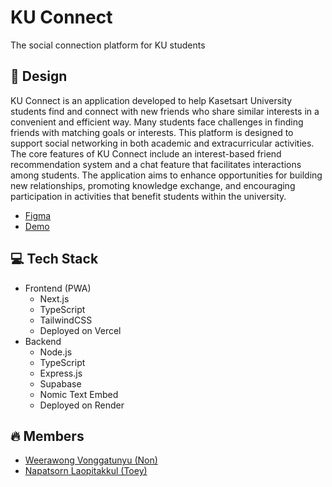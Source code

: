 # KU Connect

The social connection platform for KU students

## 💚 Design

KU Connect is an application developed to help Kasetsart University students find and connect with new friends who share similar interests in a convenient and efficient way. Many students face challenges in finding friends with matching goals or interests. This platform is designed to support social networking in both academic and extracurricular activities. The core features of KU Connect include an interest-based friend recommendation system and a chat feature that facilitates interactions among students. The application aims to enhance opportunities for building new relationships, promoting knowledge exchange, and encouraging participation in activities that benefit students within the university.

- [Figma](https://www.figma.com/proto/co4CgK2f5jVxLXBmBBsAMt/KU-Connect?node-id=37-448&t=smm2Op3eWT7uLn5X-1)
- [Demo](https://ku-connect-frontend.vercel.app/)

## 💻 Tech Stack

- Frontend (PWA)
  - Next.js
  - TypeScript
  - TailwindCSS
  - Deployed on Vercel
- Backend
  - Node.js
  - TypeScript
  - Express.js
  - Supabase
  - Nomic Text Embed
  - Deployed on Render

 ## 🔥 Members
 - [Weerawong Vonggatunyu (Non)](https://github.com/qu1etboy)
 - [Napatsorn Laopitakkul (Toey)](https://github.com/npatsl)
